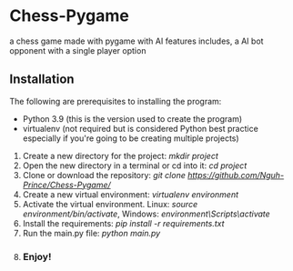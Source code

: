 # Chess-Pygame
a chess game made with pygame with AI features includes, a AI bot opponent with a single player option 

## Installation
The following are prerequisites to installing the program:
- Python 3.9 (this is the version used to create the program)
- virtualenv (not required but is considered Python best practice especially if you're going to be creating multiple projects)

1. Create a new directory for the project: *mkdir project*
2. Open the new directory in a terminal or cd into it: *cd project*
3. Clone or download the repository: *git clone https://github.com/Nguh-Prince/Chess-Pygame/*
4. Create a new virtual environment: *virtualenv environment*
5. Activate the virtual environment. Linux: *source environment/bin/activate*, Windows: *environment\Scripts\activate*
6. Install the requirements: *pip install -r requirements.txt*
7. Run the main.py file: *python main.py*
8. ### Enjoy!